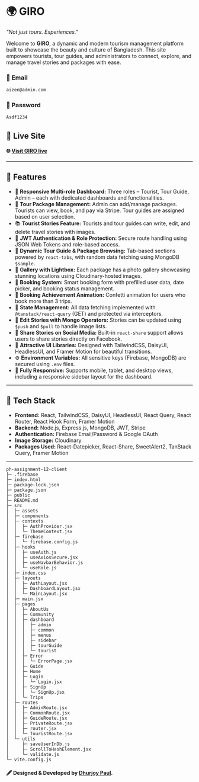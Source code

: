 # 🌍 GIRO

_"Not just tours. Experiences."_

Welcome to **GIRO**, a dynamic and modern tourism management platform built to showcase the beauty and culture of Bangladesh. This site empowers tourists, tour guides, and administrators to connect, explore, and manage travel stories and packages with ease.

### 📧 Email

```txt
aizen@admin.com
```

### 🔑 Password

```txt
Asdf1234
```

## 🔗 Live Site

#### 🌐 [Visit GIRO live](https://ph-assignment-12-c3db9.web.app)

---

## 🚀 Features

- 🧭 **Responsive Multi-role Dashboard:** Three roles – Tourist, Tour Guide, Admin – each with dedicated dashboards and functionalities.
- 🎒 **Tour Package Management:** Admin can add/manage packages. Tourists can view, book, and pay via Stripe. Tour guides are assigned based on user selection.
- 📚 **Tourist Stories Feature:** Tourists and tour guides can write, edit, and delete travel stories with images.
- 🔐 **JWT Authentication & Role Protection:** Secure route handling using JSON Web Tokens and role-based access.
- 🔎 **Dynamic Tour Guide & Package Browsing:** Tab-based sections powered by `react-tabs`, with random data fetching using MongoDB `$sample`.
- 📸 **Gallery with Lightbox:** Each package has a photo gallery showcasing stunning locations using Cloudinary-hosted images.
- 📅 **Booking System:** Smart booking form with prefilled user data, date picker, and booking status management.
- 🎉 **Booking Achievement Animation:** Confetti animation for users who book more than 3 trips.
- 🧠 **State Management:** All data fetching implemented with `@tanstack/react-query` (GET) and protected via interceptors.
- 🔄 **Edit Stories with Mongo Operators:** Stories can be updated using `$push` and `$pull` to handle image lists.
- 💬 **Share Stories on Social Media:** Built-in `react-share` support allows users to share stories directly on Facebook.
- 🎨 **Attractive UI Libraries:** Designed with TailwindCSS, DaisyUI, HeadlessUI, and Framer Motion for beautiful transitions.
- ⚙️ **Environment Variables:** All sensitive keys (Firebase, MongoDB) are secured using `.env` files.
- 📱 **Fully Responsive:** Supports mobile, tablet, and desktop views, including a responsive sidebar layout for the dashboard.

---

## 🧩 Tech Stack

- **Frontend:** React, TailwindCSS, DaisyUI, HeadlessUI, React Query, React Router, React Hook Form, Framer Motion
- **Backend:** Node.js, Express.js, MongoDB, JWT, Stripe
- **Authentication:** Firebase Email/Password & Google OAuth
- **Image Storage:** Cloudinary
- **Packages Used:** React-Datepicker, React-Share, SweetAlert2, TanStack Query, Framer Motion

---

```
ph-assignment-12-client
├─ .firebase
├─ index.html
├─ package-lock.json
├─ package.json
├─ public
├─ README.md
├─ src
│  ├─ assets
│  ├─ components
│  ├─ contexts
│  │  ├─ AuthProvider.jsx
│  │  └─ ThemeContext.jsx
│  ├─ firebase
│  │  └─ firebase.config.js
│  ├─ hooks
│  │  ├─ useAuth.js
│  │  ├─ useAxiosSecure.jsx
│  │  ├─ useNavbarBehavior.js
│  │  └─ useRole.js
│  ├─ index.css
│  ├─ layouts
│  │  ├─ AuthLayout.jsx
│  │  ├─ DashboardLayout.jsx
│  │  └─ MainLayout.jsx
│  ├─ main.jsx
│  ├─ pages
│  │  ├─ AboutUs
│  │  ├─ Community
│  │  ├─ dashboard
│  │  │  ├─ admin
│  │  │  ├─ common
│  │  │  ├─ menus
│  │  │  ├─ sidebar
│  │  │  ├─ tourGuide
│  │  │  └─ tourist
│  │  ├─ Error
│  │  │  └─ ErrorPage.jsx
│  │  ├─ Guide
│  │  ├─ Home
│  │  ├─ Login
│  │  │  └─ Login.jsx
│  │  ├─ SignUp
│  │  │  └─ SignUp.jsx
│  │  └─ Trips
│  ├─ routes
│  │  ├─ AdminRoute.jsx
│  │  ├─ CommonRoute.jsx
│  │  ├─ GuideRoute.jsx
│  │  ├─ PrivateRoute.jsx
│  │  ├─ router.jsx
│  │  └─ TouristRoute.jsx
│  └─ utils
│     ├─ saveUserInDb.js
│     ├─ ScrollToHashElement.jsx
│     └─ validate.js
└─ vite.config.js

```

#### 🖋️ Designed & Developed by [Dhurjoy Paul](https://www.facebook.com/dhurjoy.dev).

